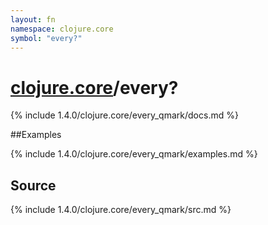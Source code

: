 ```yaml
---
layout: fn
namespace: clojure.core
symbol: "every?"
---
```


# [clojure.core](../)/every?

{% include 1.4.0/clojure.core/every_qmark/docs.md %}

##Examples

{% include 1.4.0/clojure.core/every_qmark/examples.md %}
## Source
{% include 1.4.0/clojure.core/every_qmark/src.md %}

